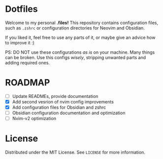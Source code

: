 # Dotfiles

Welcome to my personal **.files!** This repository contains configuration files, such as `.zshrc` or configuration directories for Neovim and Obsidian.

If you liked it, feel free to use any parts of it, or maybe give an advice how to improve it :)

PS: DO NOT use these configurations *as is* on your machine. Many things can be broken. Use this configs *wisely*, stripping unwanted parts and adding required ones.

# ROADMAP

 -[ ] Update READMEs, provide documentation
 -[X] Add second vesrion of nvim config improvements
 -[X] Add configuration files for Obsidian and zshrc
 -[ ] Obsidian configuration documentation and optimization
 -[ ] Nvim-v2 optimization

# License

Distributed under the MIT License. See `LICENSE` for more information.
